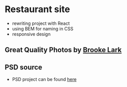 # Restaurant site

- rewriting project with React
- using BEM for naming in CSS
- responsive design

## Great Quality Photos by [Brooke Lark](http://brookelark.com/)


## PSD source

- PSD project can be found [here](http://www.oxygenna.com/freebies/free-one-page-psd-template)

